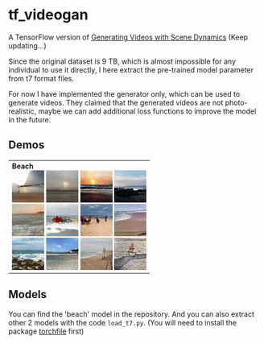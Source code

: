 # tf_videogan

A TensorFlow version of [Generating Videos with Scene Dynamics](http://web.mit.edu/vondrick/tinyvideo/) (Keep updating...)

Since the original dataset is 9 TB, which is almost impossible for any individual to use it directly, I here extract the pre-trained model parameter from t7 format files. 

For now I have implemented the generator only, which can be used to generate videos. They claimed that the generated videos are not photo-realistic, maybe we can add additional loss functions to improve the model in the future.

## Demos

<table><tr><td>
<strong>Beach</strong><br>
<img src='./demo/01.gif'>
<img src='./demo/04.gif'>
<img src='./demo/11.gif'>
<img src='./demo/13.gif'><br>
<img src='./demo/15.gif'>
<img src='./demo/17.gif'>
<img src='./demo/20.gif'>
<img src='./demo/21.gif'><br>
<img src='./demo/31.gif'>
<img src='./demo/44.gif'>
<img src='./demo/46.gif'>
<img src='./demo/54.gif'>
</td></tr></table>


## Models

You can find the 'beach' model in the repository. And you can also extract other 2 models with the code `load_t7.py`. (You will need to install the package [torchfile](https://github.com/bshillingford/python-torchfile) first)
